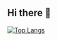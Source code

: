 ## Hi there 👋
[![Top Langs](https://github-readme-stats.vercel.app/api/top-langs/?username=setohirox)](https://github.com/anuraghazra/github-readme-stats)
